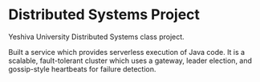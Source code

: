 # Distributed Systems Project

Yeshiva University Distributed Systems class project.

Built a service which provides serverless execution of Java code. It is a scalable, fault-tolerant cluster which uses a gateway, leader election, and gossip-style heartbeats for failure detection. 
